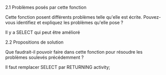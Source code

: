 2.1 Problèmes posés par cette fonction

Cette fonction posent différents problèmes telle qu'elle est écrite.
Pouvez-vous identifiez et expliquez les problèmes qu'elle pose ?

Il y a SELECT qui peut être amélioré


2.2 Propositions de solution

Que faudrait-il pouvoir faire dans cette fonction pour résoudre les problèmes soulevés précédemment ?

Il faut remplacer SELECT par RETURNING activity;
